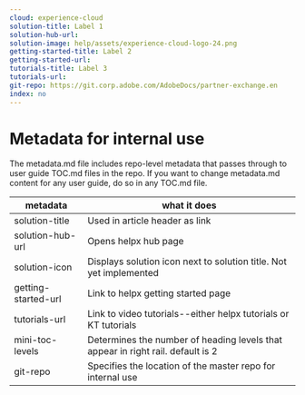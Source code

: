 ```yaml
---
cloud: experience-cloud
solution-title: Label 1
solution-hub-url: 
solution-image: help/assets/experience-cloud-logo-24.png
getting-started-title: Label 2
getting-started-url: 
tutorials-title: Label 3
tutorials-url: 
git-repo: https://git.corp.adobe.com/AdobeDocs/partner-exchange.en
index: no
---
```


# Metadata for internal use

The metadata.md file includes repo-level metadata that passes through to user guide TOC.md files in the repo. If you want to change metadata.md content for any user guide, do so in any TOC.md file.

| metadata | what it does |
|--- |--- |
| solution-title | Used in article header as link |
| solution-hub-url | Opens helpx hub page |
| solution-icon | Displays solution icon next to solution title. Not yet implemented |
| getting-started-url | Link to helpx getting started page |
| tutorials-url | Link to video tutorials--either helpx tutorials or KT tutorials |
| mini-toc-levels | Determines the number of heading levels that appear in right rail. default is 2 |
| git-repo | Specifies the location of the master repo for internal use |
